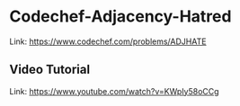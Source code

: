 # Codechef-Adjacency-Hatred
Link: https://www.codechef.com/problems/ADJHATE
## Video Tutorial
Link: https://www.youtube.com/watch?v=KWpIy58oCCg
